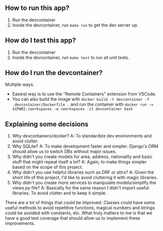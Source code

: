 ## How to run this app?
1. Run the devcontainer
2. Inside the devcontainer, run `make run` to get the dev server up.

## How do I test this app?
1. Run the devcontainer
2. Inside the devcontainer, run `make test` to run all unit tests.

## How do I run the devcontainer?
Multiple ways.
- Easiest way is to use the "Remote Containers" extension from VSCode.
- You can also build the image with `docker build -t devcontainer -f .devcontainer/Dockerfile .` and run the container with `docker run -v ${PWD}:/workspaces -w /workspaces -it devcontainer bash`


## Explaining some decisions
1. Why devcontainers/docker? A: To standardize dev environments and avoid clutter.
2. Why SQLite? A: To make development faster and simpler. Django's ORM should allow us to switch DBs without major issues.
3. Why didn't you create models for area, address, nationality and basic stuff that might repeat itself a lot? A: Again, to make things simpler based on the scope of this project.
4. Why didn't you use helpful libraries such as DRF or attrs? A: Given the short life of this project, I'd like to avoid cluttering it with magic libraries.
5. Why didn't you create more services to manipulate models/simplify the views.py file? A: Basically for the same reason I didn't import useful libraries. To avoid clutter and to keep it simple.

There are a lot of things that could be improved. Classes could have some useful methods to avoid repetitive functions, magical numbers and strings could be avoided with constants, etc. What truly matters to me is that we have a good test coverage that should allow us to implement these improvements.
